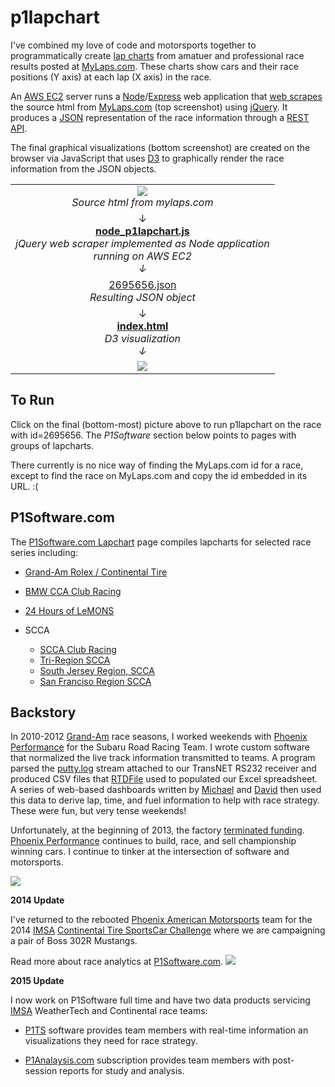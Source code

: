p1lapchart
==========
I've combined my love of code and motorsports together to programmatically create 
[lap charts](http://www.collinsdictionary.com/dictionary/english/lap-chart) from amatuer and professional race results posted at
[MyLaps.com](http://mylaps.com).  These charts show cars and their race positions (Y axis) at each lap (X axis) in the race.

An [AWS EC2](http://aws.amazon.com/ec2/) server runs a [Node](http://nodejs.org)/[Express](http://expressjs.com/)
web application that [web scrapes](http://en.wikipedia.org/wiki/Web_scraping) the source html from 
[MyLaps.com](http://mylaps.com) (top screenshot) using
[jQuery](http://jquery.org).
It produces a [JSON](http://en.wikipedia.org/wiki/Json) representation of the race information through a 
[REST API](http://en.wikipedia.org/wiki/Representational_state_transfer).

The final graphical visualizations (bottom screenshot) are created on the browser via JavaScript that uses
[D3](http://d3js.org/) to graphically render the race information from the JSON objects.  

<table>
<tr><td align="center">
<a href="http://www.mylaps.com/en/lapchart/2695656"><img src="https://github.com/kenklin/p1lapchart/blob/master/images/p1lapchart-mylaps.png?raw=true"></a>
<br><i>Source html from mylaps.com
</td></tr>
<tr><td align="center">
&#8595;
<br><a href="https://github.com/kenklin/p1lapchart/blob/master/node-p1lapchart.js"><strong>node_p1lapchart.js</strong></a>
<br><i>jQuery web scraper implemented as Node application
<br>running on AWS EC2
<br>&#8595;
</td></tr>
<tr><td align="center">
<a href="https://github.com/kenklin/p1lapchart/blob/master/lapchart/2695656.json">2695656.json</a>
<br><i>Resulting JSON object
</td></tr>
<tr><td align="center">
&#8595;
<br><a href="https://github.com/kenklin/p1lapchart/blob/master/index.html"><strong>index.html</strong></a>
<br><i>D3 visualization
<br>&#8595;
</td></tr>
<tr><td align="center">
<a href="http://kenlin.com/x/p1lapchart/?id=2695656"><img src="https://github.com/kenklin/p1lapchart/blob/master/images/p1lapchart-d3.png?raw=true"></a>
</td></tr>
</table>

To Run
------
Click on the final (bottom-most) picture above to run p1lapchart on the race with id=2695656.
The *P1Software* section below points to pages with groups of lapcharts.

There currently is no nice way of finding the MyLaps.com id for a race,
except to find the race on MyLaps.com and copy the id embedded in its URL.  :(

P1Software.com
--------------
The [P1Software.com Lapchart](http://p1software.com/lapchart) page compiles lapcharts for selected race series including:

- [Grand-Am Rolex / Continental Tire](http://p1software.com/lapchart/grand-american-road-racing-grand-am/)

- [BMW CCA Club Racing](http://p1software.com/lapchart/bmw-cca-club-racing)

- [24 Hours of LeMONS](http://p1software.com/lapchart/24-hours-of-lemons/)

- SCCA
    - [SCCA Club Racing](http://p1software.com/lapchart/scca-club-racing/)
    - [Tri-Region SCCA](http://p1software.com/lapchart/tri-region-scca/)
    - [South Jersey Region, SCCA](http://p1software.com/lapchart/south-jersey-region-scca)
    - [San Franciso Region SCCA](http://p1software.com/lapchart/san-francisco-region-scca)

Backstory
---------
In 2010-2012 [Grand-Am](http://grand-am.com) race seasons, I worked weekends with 
[Phoenix Performance](http://phoenixperformance-news.com/) for the Subaru Road Racing Team.
I wrote custom software that normalized the live track information transmitted to teams.
A program parsed the [putty.log](http://putty.org) stream attached to our TransNET RS232 receiver and produced
CSV files that [RTDFile](https://github.com/kenklin/rtdfile) used to populated our Excel spreadsheet.
A series of web-based dashboards written by 
[Michael](https://github.com/michaelelin) and 
[David](https://github.com/crazycow013)
then used this data to derive lap, time, and fuel information
to help with race strategy.  These were fun, but very tense weekends!

Unfortunately, at the beginning of 2013, the factory [terminated funding](http://subiesport.tv/site/2013/02/subaru-terminating-road-racing-team/).
[Phoenix Performance](http://phoenixperformance-news.com/) continues to build, race, and sell championship winning cars.
I continue to tinker at the intersection of software and motorsports.


![](http://p1software.com/wp-content/uploads/2013/08/ken_srrt_2_small.jpg)

**2014 Update**

I've returned to the rebooted [Phoenix American Motorsports](https://www.facebook.com/PhoenixAM) team for the 2014 [IMSA](http://imsa.com) [Continental Tire SportsCar Challenge](http://www.imsa.com/series/sportscar-challenge) where we are campaigning a pair of Boss 302R Mustangs.

Read more about race analytics at [P1Software.com](http://p1software.com).
![](https://fbcdn-sphotos-e-a.akamaihd.net/hphotos-ak-xfp1/t1.0-9/10492571_339005756246937_4506204574583915095_n.jpg)

**2015 Update**

I now work on P1Software full time and have two data products servicing [IMSA](http://imsa.com) WeatherTech and Continental race teams:

- [P1TS](http://p1software.com/p1imsa/p1imsa-home-page/) software provides team members with real-time information an visualizations they need for race strategy.

- [P1Analaysis.com](http://p1analysis.com) subscription provides team members with post-session reports for study and analysis.
